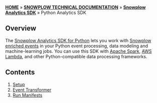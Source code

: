 [**HOME**](Home) » [**SNOWPLOW TECHNICAL DOCUMENTATION**](Snowplow-technical-documentation) » [**Snowplow Analytics SDK**](Snowplow-Analytics-SDK) » Python Analytics SDK

## Overview

The [Snowplow Analytics SDK for Python](https://github.com/snowplow/snowplow-python-analytics-sdk) lets you work with [Snowplow enriched events](https://github.com/snowplow/snowplow/wiki/canonical-event-model) in your Python event processing, data modeling and machine-learning jobs. You can use this SDK with [Apache Spark](http://spark.apache.org/), [AWS Lambda](https://aws.amazon.com/lambda/), and other Python-compatible data processing frameworks.


## Contents

1. [Setup](Python-Analytics-SDK-setup)  
2. [Event Transformer](Python-Analytics-SDK-Event-Transformer)  
3. [Run Manifests](Python-Analytics-SDK-Run-Manifests)  
